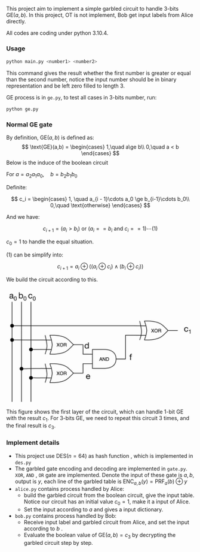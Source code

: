 This project aim to implement a simple garbled circuit to handle $3$-bits $\text{GE}(a, b)$.  In this project, OT is not implement, Bob get input labels from Alice directly. 

All codes are coding under python 3.10.4.

### Usage

```sh
python main.py <number1> <number2>
```

This command gives the result whether the first number is greater or equal than the second number, notice the input number should be in binary representation and be left zero filled to length $3$.



$\text{GE}$  process is in `ge.py`, to test all cases in $3$-bits number, run:

```sh
python ge.py
```

### Normal GE gate

By definition, $\text{GE}(a,b)$ is defined as:
$$
\text{GE}(a,b) = \begin{cases}
1,\quad a\ge b\\
0,\quad a < b
\end{cases}
$$
Below is the induce of the boolean circuit

For $a = a_2a_1a_0,\quad b = b_2 b_1 b_0$

Definite:  

$$
c_i = \begin{cases}
1, \quad a_{i - 1}\cdots a_0 \ge b_{i-1}\cdots b_0\\
0,\quad \text{otherwise}
\end{cases}
$$  

And we have:  

$$
c_{i+1} =  (a_i > b_i) \text{ or } (a_i == b_i\text{ and } c_i == 1) \cdots(1)
$$  

$c_0 =  1$ to handle the equal situation.

$(1)$ can be simplify into:  

$$
c_{i+1} = a_i\oplus \Big((a_i\oplus c_i)\land (b_i\oplus c_i)\Big)
$$  

We build the circuit according to this. 

<img src="imgs\normal_gates.jpg" alt="normal_gates" style="zoom:61%;" />

This figure shows the first layer of the circuit, which can handle $1$-bit $\text{GE}$ with the result $c_1$. For $3$-bits $\text{GE}$, we need to repeat this circuit $3$ times, and  the final result is $c_3$.





### Implement details

- This project use $\text{DES}(n=64)$ as hash function , which is implemented in `des.py` 
- The garbled gate encoding and decoding are implemented in `gate.py`. `XOR`, `AND` , `OR` gate are implemented. Denote the  input of these gate is $a, b$, output is $y$, each line of the garbled table is $\text{ENC}_{a,b}(y) = \text{PRF}_a(b)\oplus y$
- `alice.py` contains process handled by Alice:
  - build the garbled circuit from the boolean circuit, give the input table. Notice our circuit has an initial value $c_0 = 1$, make it a input of Alice. 
  - Set the input according to $a$ and gives a input dictionary. 
- `bob.py` contains process handled by Bob:
  - Receive input label and garbled circuit from Alice, and set the input according to $b$ .
  - Evaluate the boolean value of $\text{GE}(a,b)= c_3$ by decrypting the garbled circuit step by step.
